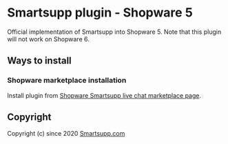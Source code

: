# Smartsupp plugin - Shopware 5
Official implementation of Smartsupp into Shopware 5. Note that this plugin will not work on Shopware 6.

## Ways to install

### Shopware marketplace installation

Install plugin from [Shopware Smartsupp live chat marketplace page](https://store.shopware.com/en/smart42671339166f/smartsupp-live-chat.html).

## Copyright

Copyright (c) since 2020 [Smartsupp.com](https://www.smartsupp.com/)